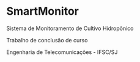 # SmartMonitor
Sistema de Monitoramento de Cultivo Hidropônico

Trabalho de conclusão de curso

Engenharia de Telecomunicações - IFSC/SJ


